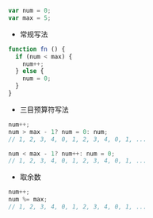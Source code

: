 ```javascript
var num = 0;
var max = 5;
```

* 常规写法

```javascript
function fn () {
  if (num < max) {
    num++;
  } else {
    num = 0;
  }
}
```
* 三目预算符写法

```javascript
num++;
num > max - 1? num = 0: num;
// 1, 2, 3, 4, 0, 1, 2, 3, 4, 0, 1, ...
```

```javascript
num < max - 1? num++: num = 0;
// 1, 2, 3, 4, 0, 1, 2, 3, 4, 0, 1, ...
```

* 取余数

```javascript
num++;
num %= max;
// 1, 2, 3, 4, 0, 1, 2, 3, 4, 0, 1, ...
```